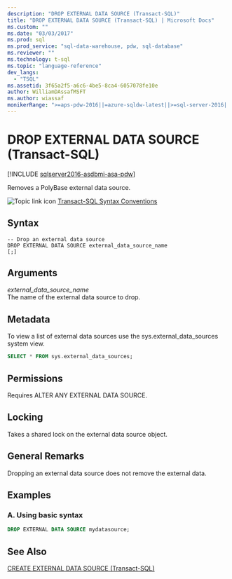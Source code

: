 ```yaml
---
description: "DROP EXTERNAL DATA SOURCE (Transact-SQL)"
title: "DROP EXTERNAL DATA SOURCE (Transact-SQL) | Microsoft Docs"
ms.custom: ""
ms.date: "03/03/2017"
ms.prod: sql
ms.prod_service: "sql-data-warehouse, pdw, sql-database"
ms.reviewer: ""
ms.technology: t-sql
ms.topic: "language-reference"
dev_langs: 
  - "TSQL"
ms.assetid: 3f65a2f5-a6c6-4be5-8ca4-6057078fe10e
author: WilliamDAssafMSFT
ms.author: wiassaf
monikerRange: ">=aps-pdw-2016||=azure-sqldw-latest||>=sql-server-2016||>=sql-server-linux-2017||=azuresqldb-mi-current"
---
```

# DROP EXTERNAL DATA SOURCE (Transact-SQL)
[!INCLUDE [sqlserver2016-asdbmi-asa-pdw](../../includes/applies-to-version/sqlserver2016-asdbmi-asa-pdw.md)]

  Removes a PolyBase external data source.  
  
 ![Topic link icon](../../database-engine/configure-windows/media/topic-link.gif "Topic link icon") [Transact-SQL Syntax Conventions](../../t-sql/language-elements/transact-sql-syntax-conventions-transact-sql.md)  
  
## Syntax  
  
```syntaxsql
-- Drop an external data source  
DROP EXTERNAL DATA SOURCE external_data_source_name  
[;]  
```  
  
## Arguments  
 *external_data_source_name*  
 The name of the external data source to drop.  
  
## Metadata  
 To view a list of external data sources use the sys.external_data_sources system view.  
  
```sql  
SELECT * FROM sys.external_data_sources;  
```  
  
## Permissions  
 Requires ALTER ANY EXTERNAL DATA SOURCE.  
  
## Locking  
 Takes a shared lock on the external data source object.  
  
## General Remarks  
 Dropping an external data source does not remove the external data.  
  
## Examples  
  
### A. Using basic syntax  
  
```sql  
DROP EXTERNAL DATA SOURCE mydatasource;  
```  
  
## See Also  
 [CREATE EXTERNAL DATA SOURCE &#40;Transact-SQL&#41;](../../t-sql/statements/create-external-data-source-transact-sql.md)  
  
  

